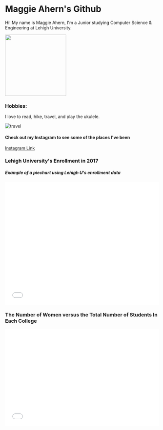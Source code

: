 # Maggie Ahern's Github

Hi! My name is Maggie Ahern, I'm a Junior studying Computer Science & Engineering at Lehigh University. 

<img src="https://scontent.fagc2-1.fna.fbcdn.net/v/t1.0-9/21751992_1455987364493148_1744029607379525427_n.jpg?_nc_cat=0&oh=b3c5d495fb32f81ef1846e699619671e&oe=5C2E52DD" width="200" height="200" />

### Hobbies:
I love to read, hike, travel, and play the ukulele.

![travel](https://www.travel-holiday.net/wp-content/uploads/2014/03/Travel-Cheap-768x330.jpg)

#### Check out my Instagram to see some of the places I've been
[Instagram Link](https://www.instagram.com/follow_the_horizon)

### Lehigh University's Enrollment in 2017
##### Example of a piechart using Lehigh U's enrollment data


<iframe id="datawrapper-chart-grVk9" src="//datawrapper.dwcdn.net/grVk9/1/" scrolling="no" frameborder="0" allowtransparency="true" style="width: 0; min-width: 100% !important;" height="400"></iframe><script type="text/javascript">if("undefined"==typeof window.datawrapper)window.datawrapper={};window.datawrapper["grVk9"]={},window.datawrapper["grVk9"].embedDeltas={"100":577,"200":459,"300":442,"400":400,"500":400,"700":383,"800":383,"900":383,"1000":383},window.datawrapper["grVk9"].iframe=document.getElementById("datawrapper-chart-grVk9"),window.datawrapper["grVk9"].iframe.style.height=window.datawrapper["grVk9"].embedDeltas[Math.min(1e3,Math.max(100*Math.floor(window.datawrapper["grVk9"].iframe.offsetWidth/100),100))]+"px",window.addEventListener("message",function(a){if("undefined"!=typeof a.data["datawrapper-height"])for(var b in a.data["datawrapper-height"])if("grVk9"==b)window.datawrapper["grVk9"].iframe.style.height=a.data["datawrapper-height"][b]+"px"});</script>


### The Number of Women versus the Total Number of Students In Each College

<iframe id="datawrapper-chart-lYV75" src="//datawrapper.dwcdn.net/lYV75/1/" scrolling="no" frameborder="0" allowtransparency="true" style="width: 0; min-width: 100% !important;" height="316"></iframe><script type="text/javascript">if("undefined"==typeof window.datawrapper)window.datawrapper={};window.datawrapper["lYV75"]={},window.datawrapper["lYV75"].embedDeltas={"100":602,"200":400,"300":358,"400":341,"500":316,"700":316,"800":299,"900":299,"1000":299},window.datawrapper["lYV75"].iframe=document.getElementById("datawrapper-chart-lYV75"),window.datawrapper["lYV75"].iframe.style.height=window.datawrapper["lYV75"].embedDeltas[Math.min(1e3,Math.max(100*Math.floor(window.datawrapper["lYV75"].iframe.offsetWidth/100),100))]+"px",window.addEventListener("message",function(a){if("undefined"!=typeof a.data["datawrapper-height"])for(var b in a.data["datawrapper-height"])if("lYV75"==b)window.datawrapper["lYV75"].iframe.style.height=a.data["datawrapper-height"][b]+"px"});</script>








